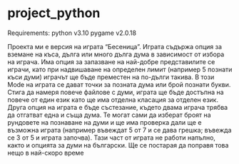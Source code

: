 # project_python
Requirements:
python v3.10
pygame v2.0.18

Проекта ми е версия на играта “Бесеница”. Играта съдържа опция за вземане на къса, дълга или много дълга дума в зависимост от избора на играча. Има опция за запазване на най-добре представилите се играчи, като при надвишаване на определен лимит  (например 5 познати къси думи) играчът ще бъде преместен на по-дълги такива. В този Mode на играта се дават точки за позната дума или брой познати букви. Стига да намеря повече файлове с думи, играта ще бъде достъпна на повече от един език като ще има отделна класация за отделен език. Друга опция на играта е бъде състезание, където двама играча трябва да отгатват една и съща дума. Те могат сами да изберат броят на рундовете на познаване на думи и ще има проверка дали ще е възможна играта (например въвеждат 5 от 7 и се дава грешка; въвежда се 3 от 5 и играта започва). Тази част от играта не работи напълно, както и опцията за думи на български. Ще се постарая да поправя това нещо в най-скоро време
